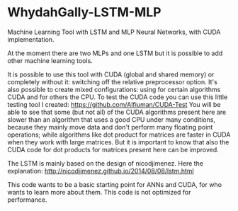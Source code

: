 # WhydahGally-LSTM-MLP
Machine Learning Tool with LSTM and MLP Neural Networks, with CUDA implementation.

At the moment there are two MLPs and one LSTM but it is possible to add other machine learning tools.

It is possible to use this tool with CUDA (global and shared memory) or completely without it: switching off the relative preprocessor option.
It's also possible to create mixed configurations: using for certain algorithms CUDA and for others the CPU.
To test the CUDA code you can use this little testing tool I created: https://github.com/Alfiuman/CUDA-Test 
You will be able to see that some (but not all) of the CUDA algorithms present here are slower than an algorithm that uses a good CPU under many conditions, because they mainly move data and don't perform many floating point operations; while algorithms like dot product for matrices are faster in CUDA when they work with large matrices.
But it is important to know that also the CUDA code for dot products for matrices present here can be improved.

The LSTM is mainly based on the design of nicodjimenez. Here the explanation: http://nicodjimenez.github.io/2014/08/08/lstm.html

This code wants to be a basic starting point for ANNs and CUDA, for who wants to learn more about them.
This code is not optimized for performance.

